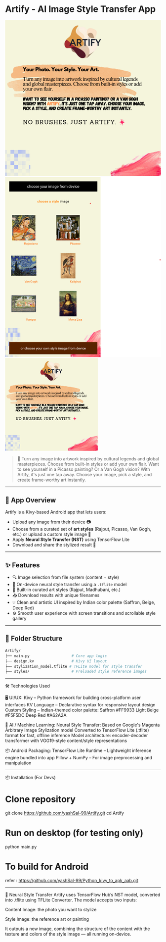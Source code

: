 # Artify - AI Image Style Transfer App

![Artify App](homescreen.png)![Artify App2](Screenshot.png)<img src="homescreen.png" width="300">

> 🎨 Turn any image into artwork inspired by cultural legends and global masterpieces. Choose from built-in styles or add your own flair. Want to see yourself in a Picasso painting? Or a Van Gogh vision? With Artify, it's just one tap away. Choose your image, pick a style, and create frame-worthy art instantly.

---

## 📱 App Overview
Artify is a Kivy-based Android app that lets users:
- Upload any image from their device 📷
- Choose from a curated set of **art styles** (Rajput, Picasso, Van Gogh, etc.) or upload a custom style image 🎨
- Apply **Neural Style Transfer (NST)** using TensorFlow Lite
- Download and share the stylized result 🌟

---

## ✨ Features
- 🔍 Image selection from file system (content + style)
- 🧠 On-device neural style transfer using a `.tflite` model
- 🎨 Built-in curated art styles (Rajput, Madhubani, etc.)
- 📥 Download results with unique filenames
- 💡 Clean and artistic UI inspired by Indian color palette (Saffron, Beige, Deep Red)
- ⚙️ Smooth user experience with screen transitions and scrollable style gallery

---

## 📂 Folder Structure
```bash
Artify/
├── main.py                   # Core app logic
├── design.kv                 # Kivy UI layout
├── stylization_model.tflite # TFLite model for style transfer
├── styles/                   # Preloaded style reference images
```
---
🛠 Technologies Used

🖥️ UI/UX:
Kivy – Python framework for building cross-platform user interfaces
KV Language – Declarative syntax for responsive layout design
Custom Styling – Indian-themed color palette:
Saffron #FF9933
Light Beige #F5F5DC
Deep Red #A62A2A

🧠 AI / Machine Learning:
Neural Style Transfer:
Based on Google's Magenta Arbitrary Image Stylization model
Converted to TensorFlow Lite (.tflite) format for fast, offline inference
Model architecture: encoder-decoder transformer with VGG19-style content/style representations

📦 Android Packaging:
TensorFlow Lite Runtime – Lightweight inference engine bundled into app
Pillow + NumPy – For image preprocessing and manipulation

---

📦 Installation (For Devs)
# Clone repository
git clone https://github.com/yashSal-99/Artify.git
cd Artify

# Run on desktop (for testing only)
python main.py

# To build for Android
refer : https://github.com/yashSal-99/Python_kivy_to_apk_aab.git


---
🤖 Neural Style Transfer
Artify uses TensorFlow Hub’s NST model, converted into .tflite using TFLite Converter. The model accepts two inputs:

Content Image: the photo you want to stylize

Style Image: the reference art or painting

It outputs a new image, combining the structure of the content with the texture and colors of the style image — all running on-device.

